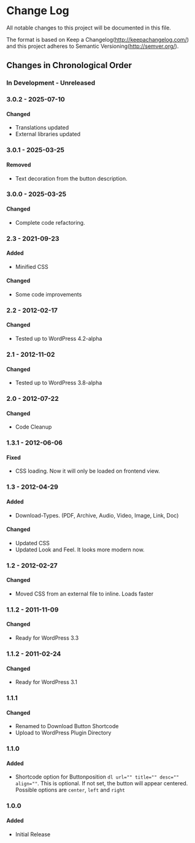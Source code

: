 # Change Log

All notable changes to this project will be documented in this file.

The format is based on Keep a Changelog(http://keepachangelog.com/)
and this project adheres to Semantic Versioning(http://semver.org/).

<!--
GitHub MD Syntax:
https://docs.github.com/en/get-started/writing-on-github/getting-started-with-writing-and-formatting-on-github/basic-writing-and-formatting-syntax

Highlighting:
https://docs.github.com/assets/cb-41128/mw-1440/images/help/writing/alerts-rendered.webp

> !NOTE
> Highlights information that users should take into account, even when skimming.

> !IMPORTANT
> Crucial information necessary for users to succeed.

> !WARNING
> Critical content demanding immediate user attention due to potential risks.
-->

## Changes in Chronological Order

### In Development - Unreleased

<!--
Section Order:

#### Added
#### Fixed
#### Changed
#### Deprecated
#### Removed
#### Security
-->

### 3.0.2 - 2025-07-10

#### Changed

- Translations updated
- External libraries updated

### 3.0.1 - 2025-03-25

#### Removed

- Text decoration from the button description.

### 3.0.0 - 2025-03-25

#### Changed

- Complete code refactoring.

### 2.3 - 2021-09-23

#### Added

- Minified CSS

#### Changed

- Some code improvements

### 2.2 - 2012-02-17

#### Changed

- Tested up to WordPress 4.2-alpha

### 2.1 - 2012-11-02

#### Changed

- Tested up to WordPress 3.8-alpha

### 2.0 - 2012-07-22

#### Changed

- Code Cleanup

### 1.3.1 - 2012-06-06

#### Fixed

- CSS loading. Now it will only be loaded on frontend view.

### 1.3 - 2012-04-29

#### Added

- Download-Types. (PDF, Archive, Audio, Video, Image, Link, Doc)

#### Changed

- Updated CSS
- Updated Look and Feel. It looks more modern now.

### 1.2 - 2012-02-27

#### Changed

- Moved CSS from an external file to inline. Loads faster

### 1.1.2 - 2011-11-09

#### Changed

- Ready for WordPress 3.3

### 1.1.2 - 2011-02-24

#### Changed

- Ready for WordPress 3.1

### 1.1.1

#### Changed

- Renamed to Download Button Shortcode
- Upload to WordPress Plugin Directory

### 1.1.0

#### Added

- Shortcode option for Buttonposition `dl url="" title="" desc="" align=""`. This
  is optional. If not set, the button will appear centered. Possible options are
  `center`, `left` and `right`

### 1.0.0

#### Added

- Initial Release
